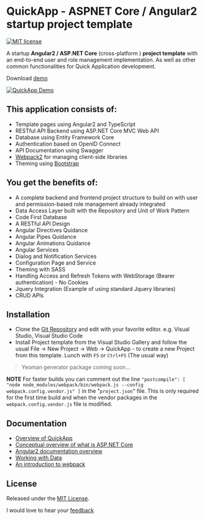 # **QuickApp** - ASPNET Core / Angular2 startup project template
[![MIT license](http://img.shields.io/badge/license-MIT-brightgreen.svg)](https://github.com/emonney/QuickApp/blob/master/LICENSE)

A startup **Angular2 / ASP.NET Core** (cross-platform ) **project template** with an end-to-end user and role management implementation.
As well as other common functionalities for Quick Application development.

Download [demo](https://github.com/emonney/tempa/raw/master/QuickApp-PublishOutput.zip)


[![QuickApp Demo](https://github.com/emonney/QuickApp/blob/9b122b7f3c38121699d3ec41b700474e192abe37/QuickApp.gif?raw=true)](https://www.youtube.com/watch?v=Wuh7NIZ96jA)

## This application consists of:

*   Template pages using Angular2 and TypeScript
*   RESTful API Backend using ASP.NET Core MVC Web API
*   Database using Entity Framework Core
*   Authentication based on OpenID Connect
*   API Documentation using Swagger
*   [Webpack2](https://webpack.js.org) for managing client-side libraries
*   Theming using [Bootstrap](https://go.microsoft.com/fwlink/?LinkID=398939)

## You get the benefits of:

*   A complete backend and frontend project structure to build on with user and permission-based role management already integrated
*   Data Access Layer built with the Repository and Unit of Work Pattern
*   Code First Database
*   A RESTful API Design
*   Angular Directives Quidance
*   Angular Pipes Quidance
*   Angular Animations Quidance
*   Angular Services
*   Dialog and Notification Services
*   Configuration Page and Service
*   Theming with SASS
*   Handling Access and Refresh Tokens with WebStorage (Bearer authentication) - No Cookies
*   Jquery Integration (Example of using standard Jquery libraries)
*   CRUD APIs


## Installation

*   Clone the [Git Repository](https://github.com/emonney/QuickApp.git) and edit with your favorite editor. e.g. Visual Studio, Visual Studio Code
*   Install Project template from the Visual Studio Gallery and follow the usual File -> New Project -> Web -> QuickApp - to create a new Project from this template.
    Lunch with `F5` or `Ctrl+F5` (The usual way)
  
>   Yeoman generator package coming soon...


**NOTE** For faster builds you can comment out the line `"postcompile": [ "node node_modules/webpack/bin/webpack.js --config webpack.config.vendor.js" ]` in the "`project.json`" file.
 This is only required for the first time build and when the vendor packages in the `webpack.config.vendor.js` file is modified.

## Documentation

*   [Overview of QuickApp](http://ebenmonney.com/quickapp)
*   [Conceptual overview of what is ASP.NET Core](https://go.microsoft.com/fwlink/?LinkId=518008)
*   [Angular2 documentation overview](http://angular.io/docs/ts/latest/guide)
*   [Working with Data](https://go.microsoft.com/fwlink/?LinkId=398602)
*   [An introduction to webpack](https://webpack.js.org/guides/get-started/)


## License

Released under the [MIT License](https://github.com/emonney/QuickApp/blob/master/LICENSE).


I would love to hear your [feedback](mailto:info@ebenmonney.com)
